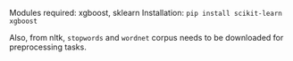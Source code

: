 Modules required: xgboost, sklearn
Installation:
`pip install scikit-learn xgboost`

Also, from nltk, `stopwords` and `wordnet` corpus needs to be downloaded for preprocessing tasks.
